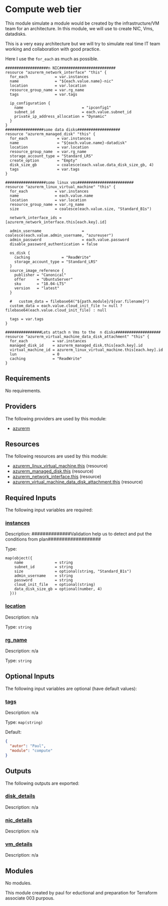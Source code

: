 <!-- BEGIN_TF_DOCS -->
# Compute web tier

This module simulate a module would be created by the infrastructure/VM team for an architecture.
In this module, we will use to create NIC, Vms, datadisks.

This is a very easy architecture but we will try to simulate real time IT team working and collaboration with good practice.

Here I use the `for_each` as much as possible.

```hcl
###################n NIC#########################
resource "azurerm_network_interface" "this" {
  for_each            = var.instances
  name                = "${each.value.name}-nic"
  location            = var.location
  resource_group_name = var.rg_name
  tags                = var.tags

  ip_configuration {
    name                          = "ipconfig1"
    subnet_id                     = each.value.subnet_id
    private_ip_address_allocation = "Dynamic"
  }
}
#################some data disks###################
resource "azurerm_managed_disk" "this" {
  for_each             = var.instances
  name                 = "${each.value.name}-datadisk"
  location             = var.location
  resource_group_name  = var.rg_name
  storage_account_type = "Standard_LRS"
  create_option        = "Empty"
  disk_size_gb         = coalesce(each.value.data_disk_size_gb, 4)
  tags                 = var.tags
}

##################some linux vms#########################
resource "azurerm_linux_virtual_machine" "this" {
  for_each            = var.instances
  name                = each.value.name
  location            = var.location
  resource_group_name = var.rg_name
  size                = coalesce(each.value.size, "Standard_B1s")

  network_interface_ids = [azurerm_network_interface.this[each.key].id]

  admin_username                  = coalesce(each.value.admin_username, "azureuser")
  admin_password                  = each.value.password
  disable_password_authentication = false

  os_disk {
    caching              = "ReadWrite"
    storage_account_type = "Standard_LRS"
  }
  source_image_reference {
    publisher = "Canonical"
    offer     = "UbuntuServer"
    sku       = "18.04-LTS"
    version   = "latest"
  }

  #   custom_data = filebase64("${path.module}/${var.filename}")
  custom_data = each.value.cloud_init_file != null ? filebase64(each.value.cloud_init_file) : null

  tags = var.tags
}

################Lets attach n Vms to the  n disks####################
resource "azurerm_virtual_machine_data_disk_attachment" "this" {
  for_each           = var.instances
  managed_disk_id    = azurerm_managed_disk.this[each.key].id
  virtual_machine_id = azurerm_linux_virtual_machine.this[each.key].id
  lun                = 0
  caching            = "ReadWrite"
}
```

<!-- markdownlint-disable MD033 -->
## Requirements

No requirements.

## Providers

The following providers are used by this module:

- <a name="provider_azurerm"></a> [azurerm](#provider\_azurerm)

## Resources

The following resources are used by this module:

- [azurerm_linux_virtual_machine.this](https://registry.terraform.io/providers/hashicorp/azurerm/latest/docs/resources/linux_virtual_machine) (resource)
- [azurerm_managed_disk.this](https://registry.terraform.io/providers/hashicorp/azurerm/latest/docs/resources/managed_disk) (resource)
- [azurerm_network_interface.this](https://registry.terraform.io/providers/hashicorp/azurerm/latest/docs/resources/network_interface) (resource)
- [azurerm_virtual_machine_data_disk_attachment.this](https://registry.terraform.io/providers/hashicorp/azurerm/latest/docs/resources/virtual_machine_data_disk_attachment) (resource)

<!-- markdownlint-disable MD013 -->
## Required Inputs

The following input variables are required:

### <a name="input_instances"></a> [instances](#input\_instances)

Description: ##############Validation help us to detect and put the conditions from plan###################

Type:

```hcl
map(object({
    name              = string
    subnet_id         = string
    size              = optional(string, "Standard_B1s")
    admin_username    = string
    password          = string
    cloud_init_file   = optional(string)
    data_disk_size_gb = optional(number, 4)
  }))
```

### <a name="input_location"></a> [location](#input\_location)

Description: n/a

Type: `string`

### <a name="input_rg_name"></a> [rg\_name](#input\_rg\_name)

Description: n/a

Type: `string`

## Optional Inputs

The following input variables are optional (have default values):

### <a name="input_tags"></a> [tags](#input\_tags)

Description: n/a

Type: `map(string)`

Default:

```json
{
  "autor": "Paul",
  "module": "compute"
}
```

## Outputs

The following outputs are exported:

### <a name="output_disk_details"></a> [disk\_details](#output\_disk\_details)

Description: n/a

### <a name="output_nic_details"></a> [nic\_details](#output\_nic\_details)

Description: n/a

### <a name="output_vm_details"></a> [vm\_details](#output\_vm\_details)

Description: n/a

## Modules

No modules.

This module created by paul for eductional and preparation for Terraform associate 003 purpous.
<!-- END_TF_DOCS -->
